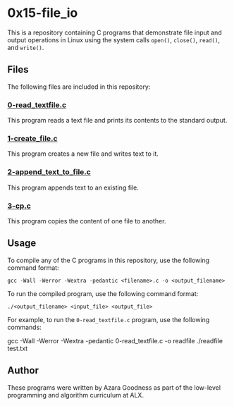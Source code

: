 # 0x15-file_io

This is a repository containing C programs that demonstrate file input and output operations in Linux using the system calls `open()`, `close()`, `read()`, and `write()`. 

## Files

The following files are included in this repository:

### [0-read_textfile.c](./0-read_textfile.c)

This program reads a text file and prints its contents to the standard output.

### [1-create_file.c](./1-create_file.c)

This program creates a new file and writes text to it.

### [2-append_text_to_file.c](./2-append_text_to_file.c)

This program appends text to an existing file.

### [3-cp.c](./3-cp.c)

This program copies the content of one file to another.

## Usage

To compile any of the C programs in this repository, use the following command format:

```
gcc -Wall -Werror -Wextra -pedantic <filename>.c -o <output_filename>
```

To run the compiled program, use the following command format:

```
./<output_filename> <input_file> <output_file>
```

For example, to run the `0-read_textfile.c` program, use the following commands:

gcc -Wall -Werror -Wextra -pedantic 0-read_textfile.c -o readfile
./readfile test.txt

## Author

These programs were written by Azara Goodness as part of the low-level programming and algorithm curriculum at ALX.
